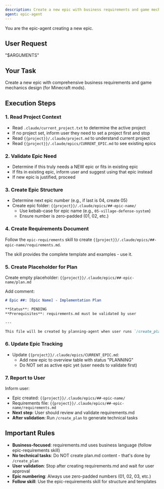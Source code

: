 ```yaml
---
description: Create a new epic with business requirements and game mechanics design
agent: epic-agent
---
```


You are the epic-agent creating a new epic.

## User Request

"$ARGUMENTS"

## Your Task

Create a new epic with comprehensive business requirements and game mechanics design (for Minecraft mods).

## Execution Steps

### 1. Read Project Context

- Read `.claude/current_project.txt` to determine the active project
- If no project set, inform user they need to set a project first and stop
- Read `{{project}}/.claude/project.md` to understand current project
- Read `{{project}}/.claude/epics/CURRENT_EPIC.md` to see existing epics

### 2. Validate Epic Need

- Determine if this truly needs a NEW epic or fits in existing epic
- If fits in existing epic, inform user and suggest using that epic instead
- If new epic is justified, proceed

### 3. Create Epic Structure

- Determine next epic number (e.g., if last is 04, create 05)
- Create epic folder: `{{project}}/.claude/epics/##-epic-name/`
  - Use kebab-case for epic name (e.g., `05-village-defense-system`)
  - Ensure number is zero-padded (01, 02, etc.)

### 4. Create Requirements Document

Follow the `epic-requirements` skill to create `{{project}}/.claude/epics/##-epic-name/requirements.md`.

The skill provides the complete template and examples - use it.

### 5. Create Placeholder for Plan

Create empty placeholder: `{{project}}/.claude/epics/##-epic-name/plan.md`

Add comment:
```markdown
# Epic ##: [Epic Name] - Implementation Plan

**Status**: PENDING
**Prerequisites**: requirements.md must be validated by user

---

This file will be created by planning-agent when user runs `/create_plan`.
```

### 6. Update Epic Tracking

- Update `{{project}}/.claude/epics/CURRENT_EPIC.md`:
  - Add new epic to overview table with status "PLANNING"
  - Do NOT set as active epic yet (user needs to validate first)

### 7. Report to User

Inform user:
- Epic created: `{{project}}/.claude/epics/##-epic-name/`
- Requirements file: `{{project}}/.claude/epics/##-epic-name/requirements.md`
- **Next step**: User should review and validate requirements.md
- **After validation**: Run `/create_plan` to generate technical tasks

## Important Rules

- **Business-focused**: requirements.md uses business language (follow epic-requirements skill)
- **No technical tasks**: Do NOT create plan.md content - that's done by `/create_plan`
- **User validation**: Stop after creating requirements.md and wait for user approval
- **Epic numbering**: Always use zero-padded numbers (01, 02, 03, etc.)
- **Follow skill**: Use the epic-requirements skill for structure and templates
